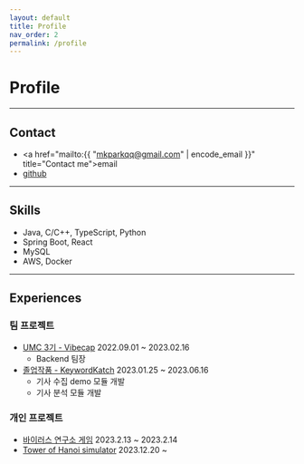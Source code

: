 ```yaml
---
layout: default
title: Profile
nav_order: 2
permalink: /profile
---
```


# Profile

<hr>

## Contact

* <a href="mailto:{{ "mkparkqq@gmail.com" | encode_email }}" title="Contact me">email</a>
* [github](https://github.com/mkparkqq)

<hr>

## Skills

* Java, C/C++, TypeScript, Python
* Spring Boot, React
* MySQL
* AWS, Docker

<hr>

## Experiences

### 팀 프로젝트

* [UMC 3기 - Vibecap](https://mingeun2154.github.io/project/vibecap/)
<span class="metadata float-right">2022.09.01 ~ 2023.02.16</span>
    * Backend 팀장
* [졸업작품 - KeywordKatch](https://mingeun2154.github.io/project/KeywordKatch/)
<span class="metadata float-right">2023.01.25 ~ 2023.06.16</span>
    * 기사 수집 demo 모듈 개발
    * 기사 분석 모듈 개발

### 개인 프로젝트
* [바이러스 연구소 게임](https://mingeun2154.github.io/virusLAB/)
<span class="metadata float-right">2023.2.13 ~ 2023.2.14</span>
* [Tower of Hanoi simulator](https://mkparkqq.github.io/minigames/hanoi-tower-simulator)
<span class="metadata float-right">2023.12.20 ~ </span>
